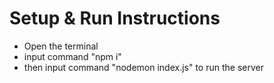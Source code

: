 # Setup & Run Instructions

- Open the terminal
- input command "npm i"
- then input command "nodemon index.js" to run the server